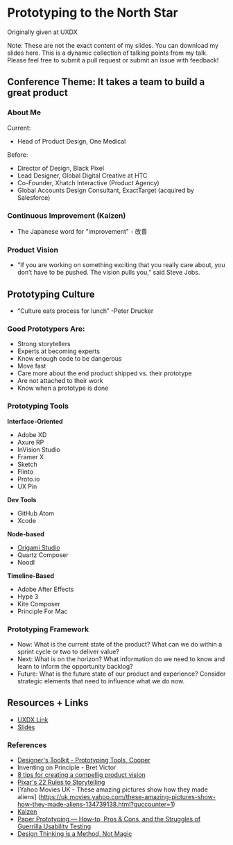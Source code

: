 # Prototyping to the North Star
Originally given at UXDX



Note: These are not the exact content of my slides. You can download my slides here. This is a dynamic collection of talking points from my talk. Please feel free to submit a pull request or submit an issue with feedback!

## Conference Theme: It takes a team to build a great product

### About Me
Current:
* Head of Product Design, One Medical

Before:
* Director of Design, Black Pixel
* Lead Designer, Global Digital Creative at HTC
* Co-Founder, Xhatch Interactive (Product Agency)
* Global Accounts Design Consultant, ExactTarget (acquired by Salesforce)

### Continuous Improvement (Kaizen)
* The Japanese word for "improvement" - 改善

### Product Vision
* “If you are working on something exciting that you really care about, you don’t have to be pushed. The vision pulls you,” said Steve Jobs.

## Prototyping Culture
* “Culture eats process for lunch” -Peter Drucker

### Good Prototypers Are:
* Strong storytellers
* Experts at becoming experts
* Know enough code to be dangerous
* Move fast
* Care more about the end product shipped vs. their prototype
* Are not attached to their work
* Know when a prototype is done

### Prototyping Tools
**Interface-Oriented**
* Adobe XD
* Axure RP
* InVision Studio
* Framer X
* Sketch
* Flinto
* Proto.io
* UX Pin

**Dev Tools**
* GitHub Atom
* Xcode

**Node-based**
* [Origami Studio](https://origami.design/)
* Quartz Composer
* Noodl

**Timeline-Based**
* Adobe After Effects
* Hype 3
* Kite Composer
* Principle For Mac

### Prototyping Framework
* Now: What is the current state of the product? What can we do within a sprint cycle or two to deliver value?
* Next: What is on the horizon? What information do we need to know and learn to inform the opportunity backlog?
* Future: What is the future state of our product and experience? Consider strategic elements that need to influence what we do now.

## Resources + Links
* [UXDX Link](http://uxdxconf.com)
* [Slides]()

### References
* [Designer's Toolkit - Prototyping Tools, Cooper](https://www.cooper.com/prototyping-tools)
* Inventing on Principle - Bret Victor
* [8 tips for creating a compellig product vision](https://www.romanpichler.com/blog/tips-for-writing-compelling-product-vision/)
* [Pixar's 22 Rules to Storytelling](https://uk.movies.yahoo.com/these-amazing-pictures-show-how-they-made-aliens-134739138.html?guccounter=1)
* [Yahoo Movies UK - These amazing pictures show how they made aliens] (https://uk.movies.yahoo.com/these-amazing-pictures-show-how-they-made-aliens-134739138.html?guccounter=1)
* [Kaizen](https://en.wikipedia.org/wiki/Kaizen)
* [Paper Prototyping — How-to, Pros & Cons, and the Struggles of Guerrilla Usability Testing](https://medium.com/@shengao/paper-prototyping-how-to-pros-cons-and-the-struggles-of-guerrilla-usability-testing-5546dd446d5e)
* [Design Thinking is a Method, Not Magic](https://medium.com/@tw_jaymount/design-thinking-is-method-not-magic-f7028c136fd4)
